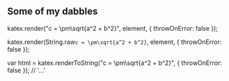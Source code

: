 ## Some of my dabbles

<!--Science
1. Gomboc
2. Singularities
3. Linear and non-linear
4. Patterns, patterns, patterns
5. When the history comes to bite...
-->
<!--Paintings-->

<!--Music-->

katex.render("c = \\pm\\sqrt{a^2 + b^2}", element, {
    throwOnError: false
});

katex.render(String.raw`c = \pm\sqrt{a^2 + b^2}`, element, {
    throwOnError: false
});

var html = katex.renderToString("c = \\pm\\sqrt{a^2 + b^2}", {
    throwOnError: false
});
// '<span class="katex">...</span>'